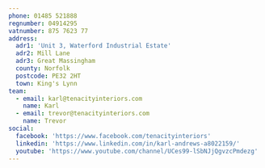 ```yaml
---
phone: 01485 521888
regnumber: 04914295
vatnumber: 875 7623 77
address:
  adr1: 'Unit 3, Waterford Industrial Estate'
  adr2: Mill Lane
  adr3: Great Massingham
  county: Norfolk
  postcode: PE32 2HT
  town: King's Lynn
team:
  - email: karl@tenacityinteriors.com
    name: Karl
  - email: trevor@tenacityinteriors.com
    name: Trevor
social:
  facebook: 'https://www.facebook.com/tenacityinteriors'
  linkedin: 'https://www.linkedin.com/in/karl-andrews-a8022159/'
  youtube: 'https://www.youtube.com/channel/UCes99-lSbNJjQgvzcPmdezg'
---
```


